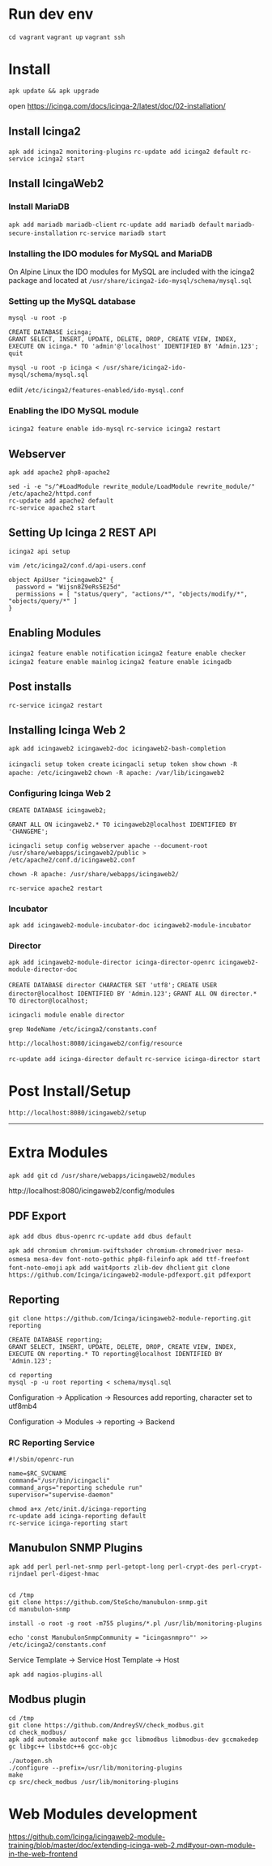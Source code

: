 # Run dev env

`cd vagrant`
`vagrant up`
`vagrant ssh`

# Install

`apk update && apk upgrade`

open https://icinga.com/docs/icinga-2/latest/doc/02-installation/

## Install Icinga2

`apk add icinga2 monitoring-plugins`
`rc-update add icinga2 default`
`rc-service icinga2 start`

## Install IcingaWeb2

### Install MariaDB

`apk add mariadb mariadb-client`
`rc-update add mariadb default`
`mariadb-secure-installation`
`rc-service mariadb start`

### Installing the IDO modules for MySQL and MariaDB

On Alpine Linux the IDO modules for MySQL are included with the icinga2 package and located at `/usr/share/icinga2-ido-mysql/schema/mysql.sql`

### Setting up the MySQL database

```
mysql -u root -p

CREATE DATABASE icinga;
GRANT SELECT, INSERT, UPDATE, DELETE, DROP, CREATE VIEW, INDEX, EXECUTE ON icinga.* TO 'admin'@'localhost' IDENTIFIED BY 'Admin.123';
quit
```

```
mysql -u root -p icinga < /usr/share/icinga2-ido-mysql/schema/mysql.sql
```

ediit `/etc/icinga2/features-enabled/ido-mysql.conf`

### Enabling the IDO MySQL module

`icinga2 feature enable ido-mysql`
`rc-service icinga2 restart`

## Webserver

`apk add apache2 php8-apache2`

```
sed -i -e "s/^#LoadModule rewrite_module/LoadModule rewrite_module/" /etc/apache2/httpd.conf
rc-update add apache2 default
rc-service apache2 start
```

## Setting Up Icinga 2 REST API

```
icinga2 api setup
```

`vim /etc/icinga2/conf.d/api-users.conf`

```
object ApiUser "icingaweb2" {
  password = "Wijsn8Z9eRs5E25d"
  permissions = [ "status/query", "actions/*", "objects/modify/*", "objects/query/*" ]
}
```

## Enabling Modules

`icinga2 feature enable notification`
`icinga2 feature enable checker`
`icinga2 feature enable mainlog`
`icinga2 feature enable icingadb`

## Post installs

`rc-service icinga2 restart`

## Installing Icinga Web 2

`apk add icingaweb2 icingaweb2-doc icingaweb2-bash-completion`

`icingacli setup token create`
`icingacli setup token show`
`chown -R apache: /etc/icingaweb2`
`chown -R apache: /var/lib/icingaweb2`

### Configuring Icinga Web 2

```
CREATE DATABASE icingaweb2;

GRANT ALL ON icingaweb2.* TO icingaweb2@localhost IDENTIFIED BY 'CHANGEME';
```

`icingacli setup config webserver apache --document-root /usr/share/webapps/icingaweb2/public > /etc/apache2/conf.d/icingaweb2.conf`

`chown -R apache: /usr/share/webapps/icingaweb2/`

`rc-service apache2 restart`

### Incubator

```
apk add icingaweb2-module-incubator-doc icingaweb2-module-incubator

```

### Director

`apk add icingaweb2-module-director icinga-director-openrc icingaweb2-module-director-doc`

`CREATE DATABASE director CHARACTER SET 'utf8';`
`CREATE USER director@localhost IDENTIFIED BY 'Admin.123';`
`GRANT ALL ON director.* TO director@localhost;`

`icingacli module enable director`

`grep NodeName /etc/icinga2/constants.conf`

`http://localhost:8080/icingaweb2/config/resource`

`rc-update add icinga-director default`
`rc-service icinga-director start`

# Post Install/Setup

```
http://localhost:8080/icingaweb2/setup
```

---

# Extra Modules

`apk add git`
`cd /usr/share/webapps/icingaweb2/modules`

http://localhost:8080/icingaweb2/config/modules

## PDF Export

`apk add dbus dbus-openrc`
`rc-update add dbus default`

`apk add chromium chromium-swiftshader chromium-chromedriver mesa-osmesa mesa-dev font-noto-gothic php8-fileinfo`
`apk add ttf-freefont font-noto-emoji`
`apk add wait4ports zlib-dev dhclient`
`git clone https://github.com/Icinga/icingaweb2-module-pdfexport.git pdfexport`

## Reporting

`git clone https://github.com/Icinga/icingaweb2-module-reporting.git reporting`

```
CREATE DATABASE reporting;
GRANT SELECT, INSERT, UPDATE, DELETE, DROP, CREATE VIEW, INDEX, EXECUTE ON reporting.* TO reporting@localhost IDENTIFIED BY 'Admin.123';
```

```
cd reporting
mysql -p -u root reporting < schema/mysql.sql
```

Configuration -> Application -> Resources
add reporting,
character set to utf8mb4

Configuration -> Modules -> reporting -> Backend

### RC Reporting Service

```
#!/sbin/openrc-run

name=$RC_SVCNAME
command="/usr/bin/icingacli"
command_args="reporting schedule run"
supervisor="supervise-daemon"
```

```
chmod a+x /etc/init.d/icinga-reporting
rc-update add icinga-reporting default
rc-service icinga-reporting start
```

## Manubulon SNMP Plugins

```
apk add perl perl-net-snmp perl-getopt-long perl-crypt-des perl-crypt-rijndael perl-digest-hmac


cd /tmp
git clone https://github.com/SteScho/manubulon-snmp.git
cd manubulon-snmp

install -o root -g root -m755 plugins/*.pl /usr/lib/monitoring-plugins

echo 'const ManubulonSnmpCommunity = "icingasnmpro"' >> /etc/icinga2/constants.conf
```

Service Template -> Service
Host Template -> Host

`apk add nagios-plugins-all`

## Modbus plugin

```
cd /tmp
git clone https://github.com/AndreySV/check_modbus.git
cd check_modbus/
apk add automake autoconf make gcc libmodbus libmodbus-dev gccmakedep gc libgc++ libstdc++6 gcc-objc

./autogen.sh
./configure --prefix=/usr/lib/monitoring-plugins
make
cp src/check_modbus /usr/lib/monitoring-plugins

```

# Web Modules development

https://github.com/Icinga/icingaweb2-module-training/blob/master/doc/extending-icinga-web-2.md#your-own-module-in-the-web-frontend
